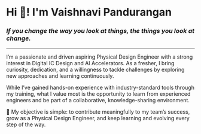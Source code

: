 <p align="center">
  <h1>Hi 👋! I'm Vaishnavi Pandurangan</h1>
  <h3><em>If you change the way you look at things, the things you look at change.</em></h3>
</p>

---

I’m a passionate and driven aspiring Physical Design Engineer with a strong interest in Digital IC Design and AI Accelerators. As a fresher, I bring curiosity, dedication, and a willingness to tackle challenges by exploring new approaches and learning continuously.

While I’ve gained hands-on experience with industry-standard tools through my training, what I value most is the opportunity to learn from experienced engineers and be part of a collaborative, knowledge-sharing environment.

🔧 My objective is simple: to contribute meaningfully to my team’s success, grow as a Physical Design Engineer, and keep learning and evolving every step of the way.
